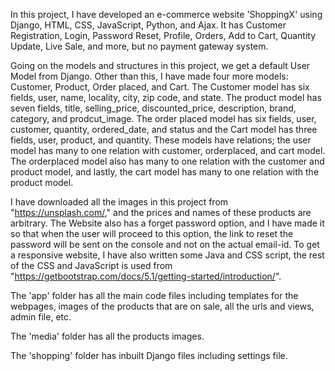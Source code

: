 In this project, I have developed an e-commerce website 'ShoppingX' using Django, HTML, CSS, JavaScript, Python, and Ajax. It has Customer Registration, Login, Password Reset, Profile, Orders, Add to Cart, Quantity Update, Live Sale, and more, but no payment gateway system. 

Going on the models and structures in this project, we get a default User Model from Django. Other than this, I have made four more models: Customer, Product, Order placed, and Cart. The Customer model has six fields, user, name, locality, city, zip code, and state. The product model has seven fields, title, selling_price, discounted_price, description, brand, category, and prodcut_image. The order placed model has six fields, user, customer, quantity, ordered_date, and status and the Cart model has three fields, user, product, and quantity. These models have relations; the user model has many to one relation with customer, orderplaced, and cart model. The orderplaced model also has many to one relation with the customer and product model, and lastly, the cart model has many to one relation with the product model.

I have downloaded all the images in this project from "https://unsplash.com/," and the prices and names of these products are arbitrary. The Website also has a forget password option, and I have made it so that when the user will proceed to this option, the link to reset the password will be sent on the console and not on the actual email-id. To get a responsive website, I have also written some Java and CSS script, the rest of the CSS and JavaScript is used from "https://getbootstrap.com/docs/5.1/getting-started/introduction/".

The 'app' folder has all the main code files including templates for the webpages, images of the products that are on sale, all the urls and views, admin file, etc.

The 'media' folder has all the products images.

The 'shopping' folder has inbuilt Django files including settings file.
